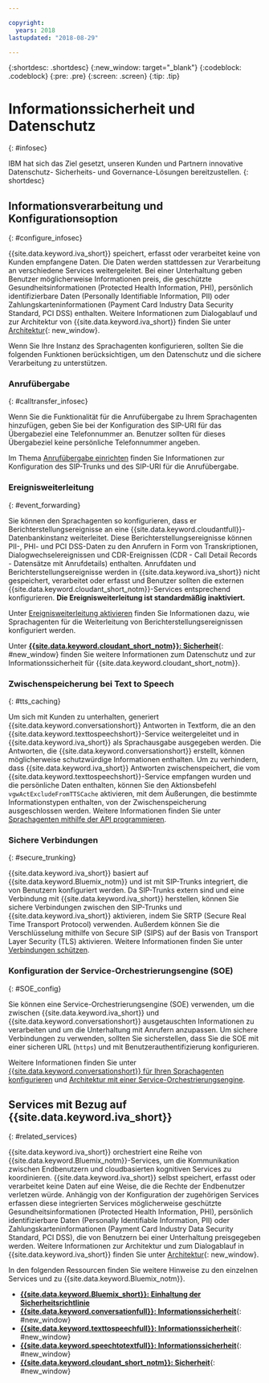 ```yaml
---

copyright:
  years: 2018
lastupdated: "2018-08-29"

---
```


{:shortdesc: .shortdesc}
{:new_window: target="_blank"}
{:codeblock: .codeblock}
{:pre: .pre}
{:screen: .screen}
{:tip: .tip}


# Informationssicherheit und Datenschutz
{: #infosec}

IBM hat sich das Ziel gesetzt, unseren Kunden und Partnern innovative Datenschutz- Sicherheits- und Governance-Lösungen bereitzustellen.
{: shortdesc}

## Informationsverarbeitung und Konfigurationsoption
{: #configure_infosec}

{{site.data.keyword.iva_short}} speichert, erfasst oder verarbeitet keine von Kunden empfangene Daten. Die Daten werden stattdessen zur Verarbeitung an verschiedene Services weitergeleitet. Bei einer Unterhaltung geben Benutzer möglicherweise Informationen preis, die geschützte Gesundheitsinformationen (Protected Health Information, PHI), persönlich identifizierbare Daten (Personally Identifiable Information, PII) oder Zahlungskarteninformationen (Payment Card Industry Data Security Standard, PCI DSS) enthalten. Weitere Informationen zum Dialogablauf und zur Architektur von {{site.data.keyword.iva_short}} finden Sie unter [Architektur](about.html#architecture){: new_window}. 

Wenn Sie Ihre Instanz des Sprachagenten konfigurieren, sollten Sie die folgenden Funktionen berücksichtigen, um den Datenschutz und die sichere Verarbeitung zu unterstützen. 

### Anrufübergabe
{:  #calltransfer_infosec}

Wenn Sie die Funktionalität für die Anrufübergabe zu Ihrem Sprachagenten hinzufügen, geben Sie bei der Konfiguration des SIP-URI für das Übergabeziel eine Telefonnummer an. Benutzer sollten für dieses Übergabeziel keine persönliche Telefonnummer angeben. 

Im Thema [Anrufübergabe einrichten](call-transfer.html) finden Sie Informationen zur Konfiguration des SIP-Trunks und des SIP-URI für die Anrufübergabe. 

### Ereignisweiterleitung
{: #event_forwarding}

Sie können den Sprachagenten so konfigurieren, dass er Berichterstellungsereignisse an eine {{site.data.keyword.cloudantfull}}-Datenbankinstanz weiterleitet. Diese Berichterstellungsereignisse können PII-, PHI- und PCI DSS-Daten zu den Anrufern in Form von Transkriptionen, Dialogwechselereignissen und CDR-Ereignissen (CDR - Call Detail Records - Datensätze mit Anrufdetails) enthalten. Anrufdaten und Berichterstellungsereignisse werden in {{site.data.keyword.iva_short}} nicht gespeichert, verarbeitet oder erfasst und Benutzer sollten die externen {{site.data.keyword.cloudant_short_notm}}-Services entsprechend konfigurieren. **Die Ereignisweiterleitung ist standardmäßig inaktiviert.** 

Unter [Ereignisweiterleitung aktivieren](event-forwarding.html) finden Sie Informationen dazu, wie Sprachagenten für die Weiterleitung von Berichterstellungsereignissen konfiguriert werden. 

Unter [**{{site.data.keyword.cloudant_short_notm}}: Sicherheit**](../Cloudant/offerings/security.html#security){: #new_window} finden Sie weitere Informationen zum Datenschutz und zur Informationssicherheit für {{site.data.keyword.cloudant_short_notm}}. 

### Zwischenspeicherung bei Text to Speech
{: #tts_caching}

Um sich mit Kunden zu unterhalten, generiert {{site.data.keyword.conversationshort}} Antworten in Textform, die an den {{site.data.keyword.texttospeechshort}}-Service weitergeleitet und in {{site.data.keyword.iva_short}} als Sprachausgabe ausgegeben werden. Die Antworten, die {{site.data.keyword.conversationshort}} erstellt, können möglicherweise schutzwürdige Informationen enthalten. Um zu verhindern, dass {{site.data.keyword.iva_short}} Antworten zwischenspeichert, die vom {{site.data.keyword.texttospeechshort}}-Service empfangen wurden und die persönliche Daten enthalten, können Sie den Aktionsbefehl `vgwActExcludeFromTTSCache` aktivieren, mit dem Äußerungen, die bestimmte Informationstypen enthalten, von der Zwischenspeicherung ausgeschlossen werden. Weitere Informationen finden Sie unter [Sprachagenten mithilfe der API programmieren](api.html#action-sequencess). 

### Sichere Verbindungen
{: #secure_trunking}

{{site.data.keyword.iva_short}} basiert auf {{site.data.keyword.Bluemix_notm}} und ist mit SIP-Trunks integriert, die von Benutzern konfiguriert werden. Da SIP-Trunks extern sind und eine Verbindung mit {{site.data.keyword.iva_short}} herstellen, können Sie sichere Verbindungen zwischen den SIP-Trunks und {{site.data.keyword.iva_short}} aktivieren, indem Sie SRTP (Secure Real Time Transport Protocol) verwenden. Außerdem können Sie die Verschlüsselung mithilfe von Secure SIP (SIPS) auf der Basis von Transport Layer Security (TLS) aktivieren. Weitere Informationen finden Sie unter [Verbindungen schützen](secure-trunking.html). 

### Konfiguration der Service-Orchestrierungsengine (SOE)
{: #SOE_config}

Sie können eine Service-Orchestrierungsengine (SOE) verwenden, um die zwischen {{site.data.keyword.iva_short}} und {{site.data.keyword.conversationshort}} ausgetauschten Informationen zu verarbeiten und um die Unterhaltung mit Anrufern anzupassen. Um sichere Verbindungen zu verwenden, sollten Sie sicherstellen, dass Sie die SOE mit einer sicheren URL (`https`) und mit Benutzerauthentifizierung konfigurieren. 

Weitere Informationen finden Sie unter [{{site.data.keyword.conversationshort}}  für Ihren Sprachagenten konfigurieren](managing.html#conversation_va) und [Architektur mit einer Service-Orchestrierungsengine](about.html#arch-soe).

## Services mit Bezug auf {{site.data.keyword.iva_short}}
{: #related_services}

{{site.data.keyword.iva_short}} orchestriert eine Reihe von {{site.data.keyword.Bluemix_notm}}-Services, um die Kommunikation zwischen Endbenutzern und cloudbasierten kognitiven Services zu koordinieren. 
{{site.data.keyword.iva_short}} selbst speichert, erfasst oder verarbeitet keine Daten auf eine Weise, die die Rechte der Endbenutzer verletzen würde. Anhängig von der Konfiguration der zugehörigen Services erfassen diese integrierten Services möglicherweise geschützte Gesundheitsinformationen (Protected Health Information, PHI), persönlich identifizierbare Daten (Personally Identifiable Information, PII) oder Zahlungskarteninformationen (Payment Card Industry Data Security Standard, PCI DSS), die von Benutzern bei einer Unterhaltung preisgegeben werden.
Weitere Informationen zur Architektur und zum Dialogablauf in {{site.data.keyword.iva_short}} finden Sie unter [Architektur](about.html#architecture){: new_window}. 

In den folgenden Ressourcen finden Sie weitere Hinweise zu den einzelnen Services und zu {{site.data.keyword.Bluemix_notm}}. 

  * [**{{site.data.keyword.Bluemix_short}}: Einhaltung der Sicherheitsrichtlinie**](../../security/compliance.html)
  * [**{{site.data.keyword.conversationfull}}: Informationssicherheit**](../conversation/information-security.html){: #new_window}
  * [**{{site.data.keyword.texttospeechfull}}: Informationssicherheit**](../text-to-speech/information-security.html){: #new_window}
  * [**{{site.data.keyword.speechtotextfull}}: Informationssicherheit**](../speech-to-text/information-security.html){: #new_window}
  * [**{{site.data.keyword.cloudant_short_notm}}: Sicherheit**](../Cloudant/offerings/security.html#security){: #new_window}

